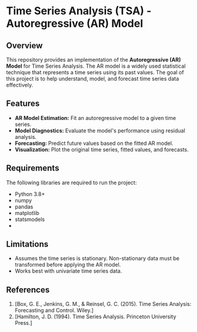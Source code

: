 # Time Series Analysis (TSA) - Autoregressive (AR) Model

## Overview
This repository provides an implementation of the **Autoregressive (AR) Model** for Time Series Analysis. The AR model is a widely used statistical technique that represents a time series using its past values. The goal of this project is to help understand, model, and forecast time series data effectively.

## Features
- **AR Model Estimation:** Fit an autoregressive model to a given time series.
- **Model Diagnostics:** Evaluate the model's performance using residual analysis.
- **Forecasting:** Predict future values based on the fitted AR model.
- **Visualization:** Plot the original time series, fitted values, and forecasts.

## Requirements
The following libraries are required to run the project:
- Python 3.8+
- numpy
- pandas
- matplotlib
- statsmodels
- 
## Limitations
- Assumes the time series is stationary. Non-stationary data must be transformed before applying the AR model.
- Works best with univariate time series data.

## References
1. [Box, G. E., Jenkins, G. M., & Reinsel, G. C. (2015). Time Series Analysis: Forecasting and Control. Wiley.]
2. [Hamilton, J. D. (1994). Time Series Analysis. Princeton University Press.]

